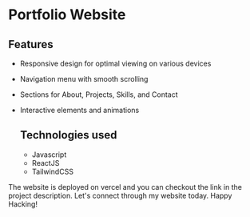 # Portfolio Website

## Features

- Responsive design for optimal viewing on various devices
- Navigation menu with smooth scrolling
- Sections for About, Projects, Skills, and Contact
- Interactive elements and animations

  ## Technologies used

  - Javascript
  - ReactJS
  - TailwindCSS
 
The website is deployed on vercel and you can checkout the link in the project description. Let's connect through my website today. Happy Hacking!
